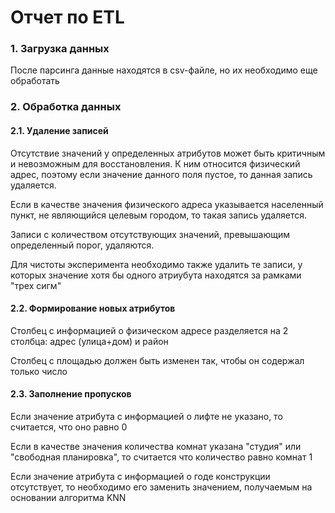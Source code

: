 # Отчет по ETL
### 1. Загрузка данных
После парсинга данные находятся в csv-файле, но их необходимо еще обработать
### 2. Обработка данных
#### 2.1. Удаление записей
Отсутствие значений у определенных атрибутов может быть критичным и невозможным для восстановления.
К ним относится физический адрес, поэтому если значение данного поля пустое, то данная запись удаляется.

Если в качестве значения физического адреса указывается населенный пункт, не являющийся целевым городом, 
то такая запись удаляется.

Записи с количеством отсутствующих значений, превышающим определенный порог, удаляются.

Для чистоты эксперимента необходимо также удалить те записи, у которых значение хотя бы одного атриубута находятся за рамками "трех сигм"

#### 2.2. Формирование новых атрибутов
Столбец с информацией о физическом адресе разделяется на 2 столбца: адрес (улица+дом) и район

Столбец с площадью должен быть изменен так, чтобы он содержал только число

#### 2.3. Заполнение пропусков
Если значение атрибута с информацией о лифте не указано, то считается, что оно равно 0

Если в качестве значения количества комнат указана "студия" или "свободная планировка", то считается что количество равно комнат 1

Если значение атрибута с информацией о годе конструкции отсутствует, то необходимо его заменить значением, получаемым на основании алгоритма KNN



